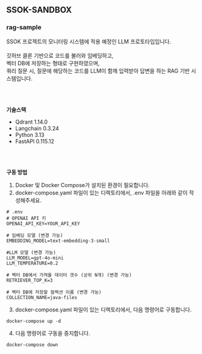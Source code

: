 ## SSOK-SANDBOX
### rag-sample
SSOK 프로젝트의 모니터링 시스템에 적용 예정인 LLM 프로토타입입니다.
</br></br>
깃허브 클론 기반으로 코드를 불러와 임베딩하고,</br>
벡터 DB에 저장하는 형태로 구현하였으며,</br>
쿼리 질문 시, 질문에 해당하는 코드를 LLM이 함깨 입력받아 답변을 하는 RAG 기반 시스템입니다.

</br></br>

**기술스택**
- Qdrant 1.14.0
- Langchain 0.3.24
- Python 3.13
- FastAPI 0.115.12

</br></br>

**구동 방법**
1. Docker 및 Docker Compose가 설치된 환경이 필요합니다.
2. docker-compose.yaml 파일이 있는 디렉토리에서, .env 파일을 아래와 같이 작성해주세요.
```
# .env
# OPENAI API 키
OPENAI_API_KEY=YOUR_API_KEY

# 임베딩 모델 (변경 가능)
EMBEDDING_MODEL=text-embedding-3-small

#LLM 모델 (변경 가능)
LLM_MODEL=gpt-4o-mini
LLM_TEMPERATURE=0.2

# 벡터 DB에서 가져올 데이터 갯수 (상위 N개) (변경 가능)
RETRIEVER_TOP_K=3

# 벡터 DB에 저장할 컬렉션 이름 (변경 가능)
COLLECTION_NAME=java-files
```
3. docker-compose.yaml 파일이 있는 디렉토리에서, 다음 명령어로 구동합니다.
```
docker-compose up -d
```
4. 다음 명령어로 구동을 중지합니다.
```
docker-compose down
```
